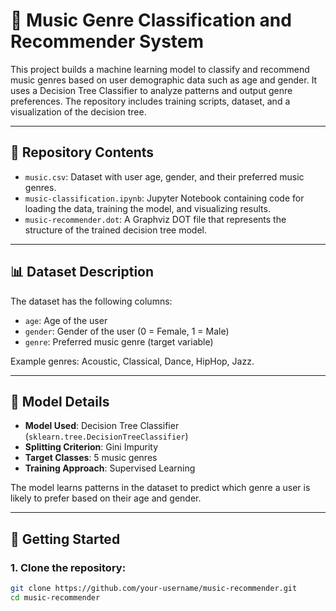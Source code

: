 # 🎵 Music Genre Classification and Recommender System

This project builds a machine learning model to classify and recommend music genres based on user demographic data such as age and gender. It uses a Decision Tree Classifier to analyze patterns and output genre preferences. The repository includes training scripts, dataset, and a visualization of the decision tree.

---

## 📁 Repository Contents

- `music.csv`: Dataset with user age, gender, and their preferred music genres.
- `music-classification.ipynb`: Jupyter Notebook containing code for loading the data, training the model, and visualizing results.
- `music-recommender.dot`: A Graphviz DOT file that represents the structure of the trained decision tree model.

---

## 📊 Dataset Description

The dataset has the following columns:

- `age`: Age of the user
- `gender`: Gender of the user (0 = Female, 1 = Male)
- `genre`: Preferred music genre (target variable)

Example genres: Acoustic, Classical, Dance, HipHop, Jazz.

---

## 🧠 Model Details

- **Model Used**: Decision Tree Classifier (`sklearn.tree.DecisionTreeClassifier`)
- **Splitting Criterion**: Gini Impurity
- **Target Classes**: 5 music genres
- **Training Approach**: Supervised Learning

The model learns patterns in the dataset to predict which genre a user is likely to prefer based on their age and gender.

---

## 🚀 Getting Started

### 1. Clone the repository:
```bash
git clone https://github.com/your-username/music-recommender.git
cd music-recommender
